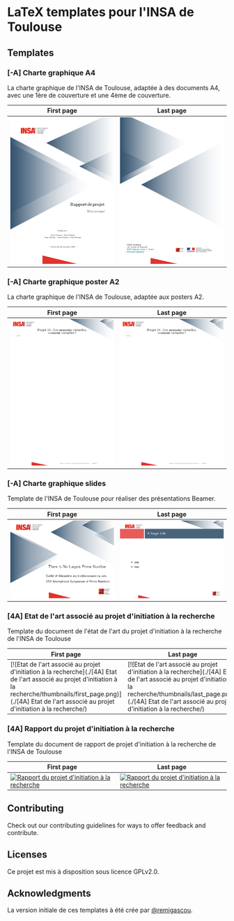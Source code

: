 # LaTeX templates pour l'INSA de Toulouse

## Templates

### [-A] Charte graphique A4

La charte graphique de l'INSA de Toulouse, adaptée à des documents A4, avec une 1ère de couverture et une 4ème de couverture.

| First page | Last page |
|-|-|
| [![Charte graphique A4](./[-A]&#32;Charte&#32;graphique&#32;A4/thumbnails/first_page.png)](./[-A]&#32;Charte&#32;graphique&#32;A4/) | [![Charte graphique A4](./[-A]&#32;Charte&#32;graphique&#32;A4/thumbnails/last_page.png)](./[-A]&#32;Charte&#32;graphique&#32;A4/) |


### [-A] Charte graphique poster A2

La charte graphique de l'INSA de Toulouse, adaptée aux posters A2.

| First page | Last page |
|-|-|
| [![Charte graphique poster A2](./[-A]&#32;Charte&#32;graphique&#32;poster&#32;A2/thumbnails/first_page.png)](./[-A]&#32;Charte&#32;graphique&#32;poster&#32;A2/) | [![Charte graphique poster A2](./[-A]&#32;Charte&#32;graphique&#32;poster&#32;A2/thumbnails/last_page.png)](./[-A]&#32;Charte&#32;graphique&#32;poster&#32;A2/) |


### [-A] Charte graphique slides

Template de l'INSA de Toulouse pour réaliser des présentations Beamer.

| First page | Last page |
|-|-|
| [![Charte graphique slides](./[-A]&#32;Charte&#32;graphique&#32;slides/thumbnails/first_page.png)](./[-A]&#32;Charte&#32;graphique&#32;slides/) | [![Charte graphique slides](./[-A]&#32;Charte&#32;graphique&#32;slides/thumbnails/last_page.png)](./[-A]&#32;Charte&#32;graphique&#32;slides/) |


### [4A] Etat de l'art associé au projet d'initiation à la recherche

Template du document de l'état de l'art du projet d'initiation à la recherche de l'INSA de Toulouse

| First page | Last page |
|-|-|
| [![Etat de l'art associé au projet d'initiation à la recherche](./[4A]&#32;Etat&#32;de&#32;l'art&#32;associé au&#32;projet&#32;d'initiation&#32;à&#32;la&#32;recherche/thumbnails/first_page.png)](./[4A]&#32;Etat&#32;de&#32;l'art&#32;associé au&#32;projet&#32;d'initiation&#32;à&#32;la&#32;recherche/) | [![Etat de l'art associé au projet d'initiation à la recherche](./[4A]&#32;Etat&#32;de&#32;l'art&#32;associé au&#32;projet&#32;d'initiation&#32;à&#32;la&#32;recherche/thumbnails/last_page.png)](./[4A]&#32;Etat&#32;de&#32;l'art&#32;associé au&#32;projet&#32;d'initiation&#32;à&#32;la&#32;recherche/) |


### [4A] Rapport du projet d'initiation à la recherche

Template du document de rapport de projet d'initiation à la recherche de l'INSA de Toulouse

| First page | Last page |
|-|-|
| [![Rapport&#32;du&#32;projet&#32;d'initiation&#32;à&#32;la&#32;recherche](./[4A]&#32;Rapport&#32;du&#32;projet&#32;d'initiation&#32;à&#32;la&#32;recherche/thumbnails/first_page.png)](./[4A]&#32;Rapport&#32;du&#32;projet&#32;d'initiation&#32;à&#32;la&#32;recherche/) | [![Rapport&#32;du&#32;projet&#32;d'initiation&#32;à&#32;la&#32;recherche](./[4A]&#32;Rapport&#32;du&#32;projet&#32;d'initiation&#32;à&#32;la&#32;recherche/thumbnails/last_page.png)](./[4A]&#32;Rapport&#32;du&#32;projet&#32;d'initiation&#32;à&#32;la&#32;recherche/) |

## Contributing

Check out our contributing guidelines for ways to offer feedback and contribute.


## Licenses

Ce projet est mis à disposition sous licence GPLv2.0.


## Acknowledgments

La version initiale de ces templates à été crée par [@remigascou](https://github.com/RemiGascou).
